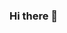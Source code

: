 ### Hi there 👋

<!--
**rq-dev/rq-dev** is a ✨ _special_ ✨ repository because its `README.md` (this file) appears on your GitHub profile.
[![conf](https://github.com/rq-dev/rq-dev/blob/main/conf.gif)](#)
Here are some ideas to get you started:

- 🔭 I’m currently working on ...
- 🌱 I’m currently learning ...
- 👯 I’m looking to collaborate on ...
- 🤔 I’m looking for help with ...
- 💬 Ask me about ...
- 📫 How to reach me: ...
- 😄 Pronouns: ...
- ⚡ Fun fact: ...
-->

